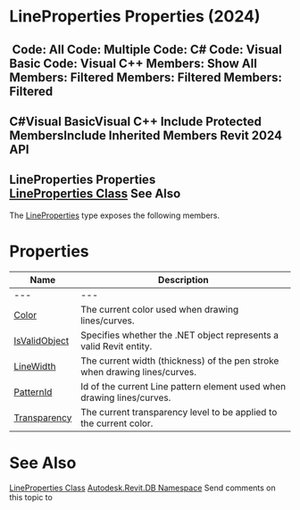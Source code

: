# LineProperties Properties (2024)

﻿
 Code: All Code: Multiple Code: C# Code: Visual Basic Code: Visual C++  Members: Show All Members: Filtered Members: Filtered Members: Filtered   
---  
C#Visual BasicVisual C++
Include Protected MembersInclude Inherited Members
Revit 2024 API  
---  
LineProperties Properties  
[LineProperties Class](baddd6a0-35a8-c547-2566-ae7846799856.md "LineProperties Class") See Also  
---  
The [LineProperties](baddd6a0-35a8-c547-2566-ae7846799856.md "LineProperties Class") type exposes the following members.
# Properties
| Name | Description |
| --- | --- |
| --- | --- | --- |
| [Color](46bb969a-f734-11b0-326d-921efdbd8288.md "Color Property") | The current color used when drawing lines/curves. |
| [IsValidObject](fff7440d-6c63-f9cd-20a3-389eef8e1680.md "IsValidObject Property") | Specifies whether the .NET object represents a valid Revit entity. |
| [LineWidth](0a3f6fee-4ab4-ee50-9eb7-11837da1492b.md "LineWidth Property") | The current width (thickness) of the pen stroke when drawing lines/curves. |
| [PatternId](1a6f1360-fc61-d312-43aa-7d95ea5032d1.md "PatternId Property") | Id of the current Line pattern element used when drawing lines/curves. |
| [Transparency](7807e7d5-be3f-2cdd-4c93-bc4881810f9c.md "Transparency Property") | The current transparency level to be applied to the current color. |

# See Also
[LineProperties Class](baddd6a0-35a8-c547-2566-ae7846799856.md "LineProperties Class")
[Autodesk.Revit.DB Namespace](87546ba7-461b-c646-cbb1-2cb8f5bff8b2.md "Autodesk.Revit.DB Namespace")
Send comments on this topic to 